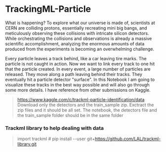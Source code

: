 # TrackingML-Particle


What is happening? To explore what our universe is made of, scientists at CERN are colliding protons,
essentially recreating mini big bangs, and meticulously observing these collisions with intricate silicon detectors.
While orchestrating the collisions and observations is already a massive scientific accomplishment, analyzing the enormous amounts of data produced from the experiments 
is becoming an overwhelming challenge.

Every particle leaves a track behind, like a car leaving tire marks. 
The particle is not caught in action. Now we want to link every track to one hit that the particle created.
In every event, a large number of particles are released. They move along a path leaving behind their tracks.
They eventually hit a particle detector "surface". In this Notebook I am going to visualize these tracks in the best way possible and will also go through some more details.
I have reference from other submissions on Kaggle.

> https://www.kaggle.com/c/trackml-particle-identification/data
> Download only the detectors and the train_sample zip. Exctract the zip files and it should be all set.
> The notebook, the detectors file and the train_sample folder should be in the same folder


### Trackml library to help dealing with data
> import trackml # pip install --user git+https://github.com/LAL/trackml-library.git



